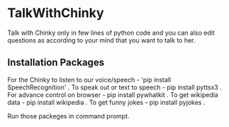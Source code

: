 # TalkWithChinky
Talk with Chinky only in few lines of python code and you can also edit questions as according to your mind that you want to talk to her.

## Installation Packages
For the Chinky to listen to our voice/speech - 'pip install SpeechRecognition' .
To speak out or text to speech - pip install pyttsx3 .
For advance control on browser - pip install pywhatkit .
To get wikipedia data - pip install wikipedia .
To get funny jokes - pip install pyjokes .

Run those packeges in command prompt.
